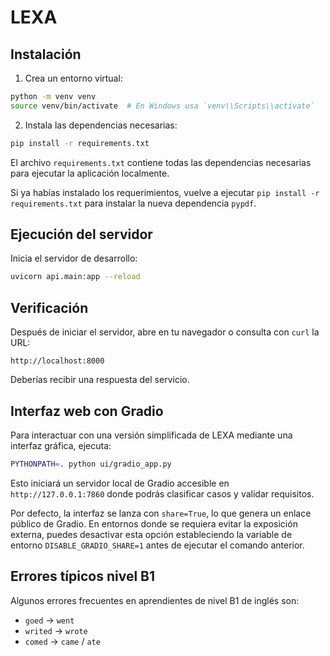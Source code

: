 # LEXA

## Instalación

1. Crea un entorno virtual:

```bash
python -m venv venv
source venv/bin/activate  # En Windows usa `venv\\Scripts\\activate`
```

2. Instala las dependencias necesarias:

```bash
pip install -r requirements.txt
```

El archivo `requirements.txt` contiene todas las dependencias necesarias para ejecutar la aplicación localmente.

Si ya habías instalado los requerimientos, vuelve a ejecutar `pip install -r requirements.txt` para instalar la nueva dependencia `pypdf`.

## Ejecución del servidor

Inicia el servidor de desarrollo:

```bash
uvicorn api.main:app --reload
```

## Verificación

Después de iniciar el servidor, abre en tu navegador o consulta con `curl` la URL:

```
http://localhost:8000
```

Deberías recibir una respuesta del servicio.

## Interfaz web con Gradio

Para interactuar con una versión simplificada de LEXA mediante una interfaz
gráfica, ejecuta:

```bash
PYTHONPATH=. python ui/gradio_app.py
```

Esto iniciará un servidor local de Gradio accesible en
`http://127.0.0.1:7860` donde podrás clasificar casos y validar requisitos.

Por defecto, la interfaz se lanza con `share=True`, lo que genera un enlace
público de Gradio. En entornos donde se requiera evitar la exposición externa,
puedes desactivar esta opción estableciendo la variable de entorno
`DISABLE_GRADIO_SHARE=1` antes de ejecutar el comando anterior.

## Errores típicos nivel B1

Algunos errores frecuentes en aprendientes de nivel B1 de inglés son:

- `goed` → `went`
- `writed` → `wrote`
- `comed` → `came` / `ate`
